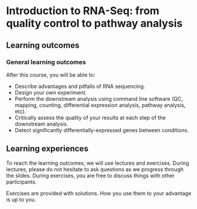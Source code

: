 # Introduction to RNA-Seq: from quality control to pathway analysis

## Learning outcomes

### General learning outcomes

After this course, you will be able to:


 * Describe advantages and pitfalls of RNA sequencing.
 * Design your own experiment.
 * Perform the downstream analysis using command line software 
 (QC, mapping, counting, differential expression analysis, pathway analysis, etc).
 * Critically assess the quality of your results at each step of the downstream analysis.
 * Detect significantly differentially-expressed genes between conditions.


## Learning experiences

To reach the learning outcomes, we will use lectures and exercises. 
During lectures, please do not hesitate to ask questions as we progress through the slides.
During exercises, you are free to discuss things with other participants. 

Exercises are provided with solutions. How you use them to your advantage is up to you.

